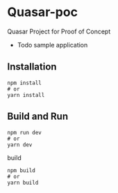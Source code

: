 # Quasar-poc

Quasar Project for Proof of Concept

- Todo sample application

## Installation

```
npm install
# or
yarn install
```

## Build and Run

```
npm run dev
# or
yarn dev
```

build

```
npm build
# or
yarn build
```
